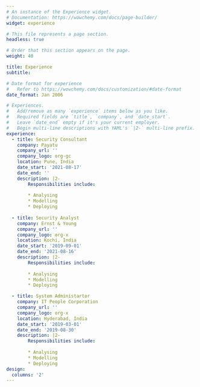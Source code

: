 ```yaml
---
# An instance of the Experience widget.
# Documentation: https://wowchemy.com/docs/page-builder/
widget: experience

# This file represents a page section.
headless: true

# Order that this section appears on the page.
weight: 40

title: Experience
subtitle:

# Date format for experience
#   Refer to https://wowchemy.com/docs/customization/#date-format
date_format: Jan 2006

# Experiences.
#   Add/remove as many `experience` items below as you like.
#   Required fields are `title`, `company`, and `date_start`.
#   Leave `date_end` empty if it's your current employer.
#   Begin multi-line descriptions with YAML's `|2-` multi-line prefix.
experience:
  - title: Security Consultant
    company: Payatu
    company_url: ''
    company_logo: org-gc
    location: Pune, India
    date_start: '2021-08-17'
    date_end: ''
    description: |2-
        Responsibilities include:
        
        * Analysing
        * Modelling
        * Deploying
        
  - title: Security Analyst
    company: Ernst & Young
    company_url: ''
    company_logo: org-x
    location: Kochi, India
    date_start: '2019-09-01'
    date_end: '2021-08-16'
    description: |2-
        Responsibilities include:
        
        * Analysing
        * Modelling
        * Deploying

  - title: System Administartor
    company: IT People Corporation
    company_url: ''
    company_logo: org-x
    location: Hyderabad, India
    date_start: '2019-03-01'
    date_end: '2019-08-30'
    description: |2-
        Responsibilities include:
        
        * Analysing
        * Modelling
        * Deploying
design:
  columns: '2'
---
```


